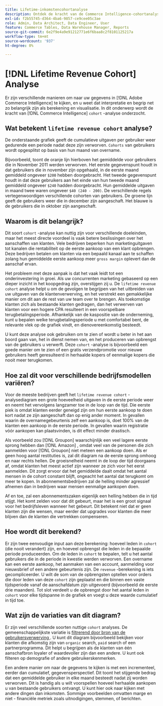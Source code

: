 ```yaml
---
title: Lifetime-inkomstencohortanalyse
description: Ontdek de kracht van de Commerce Intelligence-cohortanalyse.
exl-id: f2b55745-d364-4ba6-9857-ce9cee05c3ae
role: Admin, Data Architect, Data Engineer, User
feature: Commerce Tables, Data Warehouse Manager, Reports
source-git-commit: 6e2f9e4a9e91212771e6f6baa8c2f8101125217a
workflow-type: tm+mt
source-wordcount: '937'
ht-degree: 0%

---
```


# [!DNL Lifetime Revenue Cohort] Analyse

Er zijn verschillende manieren om naar uw gegevens in [!DNL Adobe Commerce Intelligence] te kijken, en u weet dat interpretatie en begrip net zo belangrijk zijn als berekening en visualisatie. In dit onderwerp wordt de kracht van [!DNL Commerce Intelligence] `cohort` -analyse onderzocht.

## Wat betekent `lifetime revenue cohort` analyse?

De onderstaande grafiek geeft de cumulatieve uitgaven per gebruiker weer gedurende een periode nadat deze zijn verworven. `Cohorts` van gebruikers wordt opgesplitst op basis van hun maand van overname.

Bijvoorbeeld, toont de oranje lijn hierboven het gemiddelde voor gebruikers die in November 2011 werden verworven. Het eerste gegevenspunt houdt in dat gebruikers die in november zijn opgehaald, in de eerste maand gemiddeld ongeveer `$200` hebben doorgebracht. Het tweede gegevenspunt houdt in dat deze gebruikers aan het einde van hun tweede maand gemiddeld ongeveer `$240` hadden doorgebracht. Hun gemiddelde uitgaven in maand twee waren ongeveer `$40 (240 - 200)`. De verschillende regels vertegenwoordigen verschillende cohorten van gebruikers. De groene lijn geeft de gebruikers weer die in december zijn aangeschaft. Het blauwe is de gebruikers die in oktober zijn aangeschaft.

## Waarom is dit belangrijk?

Dit soort `cohort` -analyse kan nuttig zijn voor verschillende doeleinden, maar het meest directe voordeel is vaak betere beslissingen over het aanschaffen van klanten. Vele bedrijven beperken hun marketinguitgaven tot kanalen die rentabiliteit op de eerste aankoop van een klant opbrengen. Deze bedrijven betalen om klanten via een bepaald kanaal aan te schaffen zolang hun gemiddelde eerste aankoop meer `gross margin` oplevert dan de aanschaf ervan.

Het probleem met deze aanpak is dat het vaak leidt tot een onderinvestering in groei. Als uw concurrenten marketing gebaseerd op een dieper inzicht in het koopgedrag zijn, overstijgen zij u. De `lifetime revenue cohort` analyse helpt u om de gevolgen te begrijpen van het uitbreiden van uw uitgaven van de klantenverwerving, en het verstrekt een gemakkelijke manier om dit aan de rest van uw team over te brengen. Als toekomstige klanten zich als bestaande klanten gedragen, dan het verwerven van klanten voor een hogere CPA resulteert in een voorspelbare terugbetalingsperiode. Afhankelijk van de kaspositie van de onderneming, kunt u bepalen welke terugbetalingsperiode u met comfortabel bent, de relevante vlek op de grafiek vindt, en dienovereenkomstig besteedt.

U kunt deze analyse ook gebruiken om te zien of wordt u beter in het aan boord gaan van, het in dienst nemen van, en het produceren van opbrengst van de gebruikers u verwerft. Deze `cohort` -analyse is bijvoorbeeld een goede manier om te zien of een gratis verzendpromotie voor nieuwe gebruikers heeft geresulteerd in herhaalde kopers of eenmalige kopers die nooit meer terugkomen.

## Hoe zal dit voor verschillende bedrijfsmodellen variëren?

Voor de meeste bedrijven geeft het `lifetime revenue cohort` -analysediagram een grote hoeveelheid uitgaven in de eerste periode weer en neemt het vervolgens langzamer toe in de loop van de tijd. Die eerste piek is omdat klanten eerder geneigd zijn om hun eerste aankoop te doen kort nadat ze zijn aangeschaft dan op enig ander moment. In gevallen waarin de overnamegebeurtenis zelf een aankoop is, doet 100% van de klanten een aankoop in de eerste periode. In gevallen waarin registratie vóór aankopen kan plaatsvinden, is dit effect minder drastisch.

Als voorbeeld zou [!DNL Groupon] waarschijnlijk een veel lagere eerste sprong hebben dan [!DNL Amazon] , omdat veel van de personen die zich aanmelden voor [!DNL Groupon] niet meteen een aankoop doen. Als er geen hoog aantal restituties is, zal dit diagram na de eerste sprong omhoog en naar rechts hellen. De groeisnelheid neemt in de loop der tijd doorgaans af, omdat klanten het meest actief zijn wanneer ze zich voor het eerst aanmelden. Dit zorgt ervoor dat het gemiddelde daalt omdat het aantal mensen in de cohort constant blijft, ongeacht het aantal dat terugkomt om meer te kopen. In abonnementsbedrijven zal de helling minder agressief afnemen dan in bedrijven waar mensen eenmalige aankopen doen.

Af en toe, zal een abonnementszaken eigenlijk een helling hebben die in tijd stijgt. Het komt zelden voor dat dit gebeurt, maar het is een groot signaal voor het bedrijfsleven wanneer het gebeurt. Dit betekent niet dat er geen klanten zijn die wensen, maar eerder dat upgrades voor klanten die meer blijven dan de klanten die vertrekken compenseren.

## Hoe wordt dit berekend?

Er zijn twee eenvoudige input aan deze berekening: hoeveel leden in `cohort` (die nooit verandert) zijn, en hoeveel opbrengst die leden in de bepaalde periode produceerden. Om de leden in `cohort` te bepalen, telt u het aantal gebruikers die in de periode in kwestie werden verworven. Een overname kan een eerste aankoop, het aanmaken van een account, aanmelding voor nieuwsbrief of een andere gebeurtenis zijn. De `revenue` -berekening is iets gecompliceerder. U wilt de som van de opbrengsten optellen voor orders die door leden van deze `cohort` zijn geplaatst en die binnen een vaste tijdsperiode vanaf de aanschafdatum zijn uitgevoerd (bijvoorbeeld de eerste drie maanden). Tot slot verdeelt u de opbrengst door het aantal leden in `cohort` voor elke tijdspanne in de grafiek en voegt u deze waarde cumulatief in tijd toe.

## Wat zijn de variaties van dit diagram?

Er zijn veel verschillende soorten nuttige `cohort` analyses. De gemeenschappelijkste variatie is [ filtrerend door bron van de gebruikersverwerving ](../analysis/most-value-source-channel.md). U kunt dit diagram bijvoorbeeld bekijken voor klanten die afkomstig zijn van `organic` search, `paid` search of een partnerprogramma. Dit helpt u begrijpen als de klanten van één aanschafbron loyaler of waardevoller zijn dan een andere. U kunt ook filteren op demografie of andere gebruikerskenmerken.

Een andere manier om naar de gegevens te kijken is met een incrementeel, eerder dan cumulatief, gegevensperspectief. Dit toont het stijgende bedrag dat een gemiddelde gebruiker in elke maand besteedt nadat zij worden verworven. Dit is handig als u wilt voorspellen hoeveel herhaalde aankopen u van bestaande gebruikers ontvangt. U kunt hier ook naar kijken met andere dingen dan inkomsten. Sommige voorbeelden omvatten marge en niet - financiële metriek zoals uitnodigingen, stemmen, of berichten.
